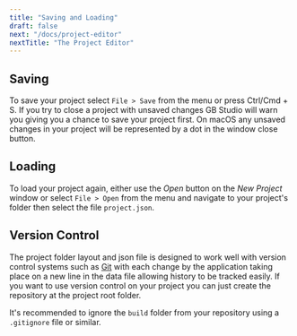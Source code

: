 ```yaml
---
title: "Saving and Loading"
draft: false
next: "/docs/project-editor"
nextTitle: "The Project Editor"
---
```


## Saving

To save your project select `File > Save` from the menu or press Ctrl/Cmd + S. If you try to close a project with unsaved changes GB Studio will warn you giving you a chance to save your project first. On macOS any unsaved changes in your project will be represented by a dot in the window close button.

## Loading

To load your project again, either use the _Open_ button on the _New Project_ window or select `File > Open` from the menu and navigate to your project's folder then select the file `project.json`.

## Version Control

The project folder layout and json file is designed to work well with version control systems such as [Git](https://git-scm.com/) with each change by the application taking place on a new line in the data file allowing history to be tracked easily. If you want to use version control on your project you can just create the repository at the project root folder.

It's recommended to ignore the `build` folder from your repository using a `.gitignore` file or similar.
